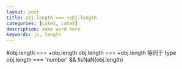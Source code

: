 ```yaml
---
layout: post
title: obj.length === +obj.length 
categories: [cate1, cate2]
description: some word here
keywords: js, length
---
```


#obj.length === +obj.length
obj.length === +obj.length 等同于 type obj.length === 'number' && !isNaN(obj.length)
